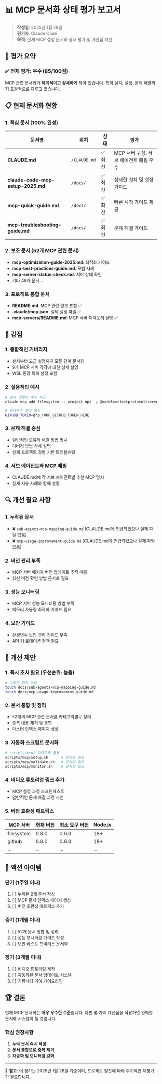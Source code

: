 # 📊 MCP 문서화 상태 평가 보고서

> **작성일**: 2025년 1월 28일  
> **평가자**: Claude Code  
> **목적**: 현재 MCP 설정 문서화 상태 평가 및 개선점 제안

## 🎯 평가 요약

### ✅ 전체 평가: **우수** (85/100점)

MCP 관련 문서화가 **체계적이고 상세하게** 되어 있습니다. 특히 설치, 설정, 문제 해결까지 포괄적으로 다루고 있습니다.

## 📋 현재 문서화 현황

### 1. 핵심 문서 (100% 완성)

| 문서명                            | 위치         | 상태    | 평가                                   |
| --------------------------------- | ------------ | ------- | -------------------------------------- |
| **CLAUDE.md**                     | `/CLAUDE.md` | ✅ 최신 | MCP 서버 구성, 서브 에이전트 매핑 우수 |
| **claude-code-mcp-setup-2025.md** | `/docs/`     | ✅ 최신 | 상세한 설치 및 설정 가이드             |
| **mcp-quick-guide.md**            | `/docs/`     | ✅ 최신 | 빠른 시작 가이드 제공                  |
| **mcp-troubleshooting-guide.md**  | `/docs/`     | ✅ 최신 | 문제 해결 가이드                       |

### 2. 보조 문서 (52개 MCP 관련 문서)

- **mcp-optimization-guide-2025.md**: 최적화 가이드
- **mcp-best-practices-guide.md**: 모범 사례
- **mcp-server-status-check.md**: 서버 상태 확인
- 기타 49개 문서...

### 3. 프로젝트 통합 문서

- **README.md**: MCP 관련 링크 포함 ✅
- **.claude/mcp.json**: 실제 설정 파일 ✅
- **mcp-servers/README.md**: MCP 서버 디렉토리 설명 ✅

## 💪 강점

### 1. **종합적인 커버리지**

- 설치부터 고급 설정까지 모든 단계 문서화
- 9개 MCP 서버 각각에 대한 상세 설명
- WSL 환경 특화 설정 포함

### 2. **실용적인 예시**

```bash
# 설치 명령어 예시 제공
claude mcp add filesystem -s project npx -y @modelcontextprotocol/server-filesystem .

# 환경변수 설정 예시
GITHUB_TOKEN=ghp_YOUR_GITHUB_TOKEN_HERE
```

### 3. **문제 해결 중심**

- 일반적인 오류와 해결 방법 명시
- 디버깅 방법 상세 설명
- 실제 프로젝트 경험 기반 트러블슈팅

### 4. **서브 에이전트와 MCP 매핑**

- CLAUDE.md에 각 서브 에이전트별 추천 MCP 명시
- 실제 사용 사례와 함께 설명

## 🔍 개선 필요 사항

### 1. **누락된 문서**

- ❌ `sub-agents-mcp-mapping-guide.md` (CLAUDE.md에 언급되었으나 실제 파일 없음)
- ❌ `mcp-usage-improvement-guide.md` (CLAUDE.md에 언급되었으나 실제 파일 없음)

### 2. **버전 관리 부족**

- MCP 서버 패키지 버전 업데이트 추적 미흡
- 최신 버전 확인 방법 문서화 필요

### 3. **성능 모니터링**

- MCP 서버 성능 모니터링 방법 부족
- 메모리 사용량 최적화 가이드 필요

### 4. **보안 가이드**

- 환경변수 보안 관리 가이드 부족
- API 키 로테이션 정책 필요

## 📝 개선 제안

### 1. **즉시 조치 필요** (우선순위: 높음)

```bash
# 누락된 파일 생성
touch docs/sub-agents-mcp-mapping-guide.md
touch docs/mcp-usage-improvement-guide.md
```

### 2. **문서 통합 및 정리**

- 52개의 MCP 관련 문서를 카테고리별로 정리
- 중복 내용 제거 및 통합
- 마스터 인덱스 페이지 생성

### 3. **자동화 스크립트 문서화**

```bash
# scripts/mcp/ 디렉토리 활용
scripts/mcp/setup.sh      # 문서화 필요
scripts/mcp/validate.sh   # 문서화 필요
scripts/mcp/monitor.sh    # 문서화 필요
```

### 4. **비디오 튜토리얼 링크 추가**

- MCP 설정 과정 스크린캐스트
- 일반적인 문제 해결 과정 시연

### 5. **버전 호환성 매트릭스**

| MCP 서버   | 현재 버전 | 최소 요구 버전 | Node.js |
| ---------- | --------- | -------------- | ------- |
| filesystem | 0.8.0     | 0.6.0          | 18+     |
| github     | 0.8.0     | 0.6.0          | 18+     |
| ...        | ...       | ...            | ...     |

## 🎯 액션 아이템

### 단기 (1주일 이내)

1. [ ] 누락된 2개 문서 작성
2. [ ] MCP 문서 인덱스 페이지 생성
3. [ ] 버전 호환성 매트릭스 추가

### 중기 (1개월 이내)

1. [ ] 52개 문서 통합 및 정리
2. [ ] 성능 모니터링 가이드 작성
3. [ ] 보안 베스트 프랙티스 문서화

### 장기 (3개월 이내)

1. [ ] 비디오 튜토리얼 제작
2. [ ] 자동화된 문서 업데이트 시스템
3. [ ] 커뮤니티 기여 가이드라인

## 🏆 결론

현재 MCP 문서화는 **매우 우수한 수준**입니다. 다만 몇 가지 개선점을 적용하면 완벽한 문서화 시스템이 될 것입니다.

### 핵심 권장사항

1. **누락 문서 즉시 작성**
2. **문서 통합으로 중복 제거**
3. **자동화 및 모니터링 강화**

---

📌 **참고**: 이 평가는 2025년 1월 28일 기준이며, 프로젝트 발전에 따라 주기적인 재평가가 필요합니다.
